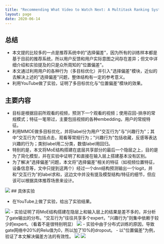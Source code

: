```yaml
---
title: "Recommending What Video to Watch Next: A Multitask Ranking System"
layout: page
date: 2020-06-14
---
```


## 总结

- 本文提的比较多的一点是推荐系统中的"选择偏差"，因为所有的训练样本都是基于目前的推荐系统，所以用户反馈和用户实际意图之间存在差异；但文中详细介绍和实验提及的只是众所周知的"位置偏差"。
- 本文通过利用用户的各种行为（多目标优化）并引入"选择偏差"模块，近似的去解决上述的"选择偏差"问题，整体结构有一定的参考意义。
- 利用YouTube做了实验，证明了多目标优化与"位置偏差"模块的效果。


## 主要内容

- 目标是根据目前所观看的视频，预测下一个观看的视频；使用召回-排序的常规模式；特征一笔带过，主要包括视频的各种embedding，用户的常规特征。
- 利用MMOE做多目标优化，并将label分为用户"交互行为"与"兴趣行为"；其中"交互行为"包括点击，观看等常规行为；"兴趣行为"包括收藏，反感等表达兴趣的行为；类别label用二分类，数值label用回归。
- 特别的是，本文将MoE结构搭建在底层共享部分的最后一个隐层之上，目的是为了简化模型，并在实验中证明了和直接在输入层上搭建基本没有区别。
- 为了解决"选择偏差"问题，本文将"选择偏差"相关的特征（如视频位置特征，设备信息等，文中只提到这两个）经过一个dnn结构预测输出一个logit，并和"交互行为"的label求和，这边文中并没有提及模型结构/特征的细节，但应该可以根据具体推荐场景来设计。
<img src="/wiki/attach/images/next-watch-01.png" style="max-width:500px">
## 具体实验

- 在YouTube上做了实验，给出了实验结果。
<img src="/wiki/attach/images/next-watch-02.png" style="max-width:500px">
- 实验证明了将MoE结构搭建在隐层上和输入层上的结果是差不多的，并分析了gate输出的分布。"交互行为"往往共享多个expert，"兴趣行为"则集中依赖于较少的expert。（看着不是很特别明显）
<img src="/wiki/attach/images/next-watch-03.png" style="max-width:500px">
- 实验中由于分布式训练的原因，导致gate网络中20%的Relu值为0，所以加了10%的dropout。
- 以"位置偏差"为例，验证了本文解决偏差方法的有效性。
<img src="/wiki/attach/images/next-watch-04.png" style="max-width:400px">
<img src="/wiki/attach/images/next-watch-05.png" style="max-width:400px">
    


